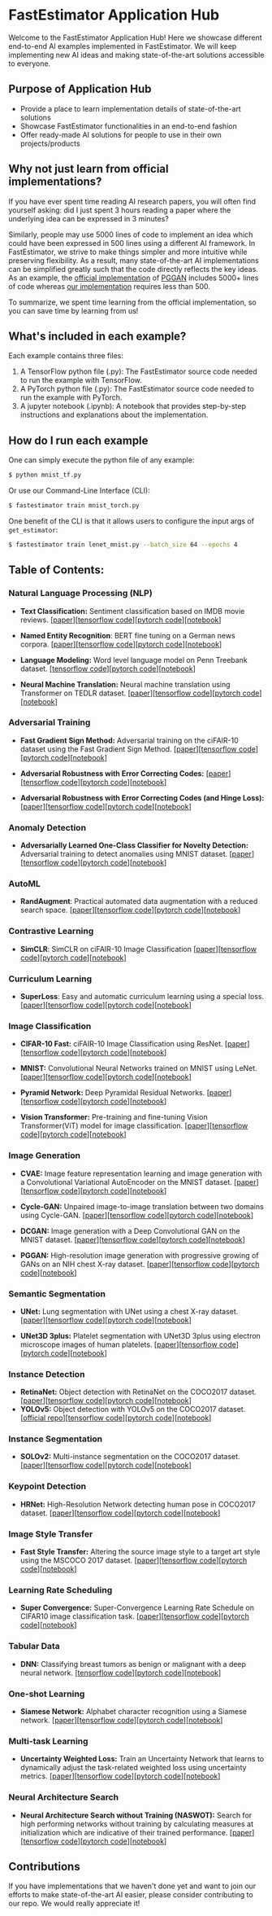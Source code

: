 # FastEstimator Application Hub

Welcome to the FastEstimator Application Hub! Here we showcase different end-to-end AI examples implemented in FastEstimator. We will keep implementing new AI ideas and making state-of-the-art solutions accessible to everyone.

## Purpose of Application Hub

* Provide a place to learn implementation details of state-of-the-art solutions
* Showcase FastEstimator functionalities in an end-to-end fashion
* Offer ready-made AI solutions for people to use in their own projects/products

## Why not just learn from official implementations?

If you have ever spent time reading AI research papers, you will often find yourself asking: did I just spent 3 hours reading a paper where the underlying idea can be expressed in 3 minutes?

Similarly, people may use 5000 lines of code to implement an idea which could have been expressed in 500 lines using a different AI framework. In FastEstimator, we strive to make things simpler and more intuitive while preserving flexibility. As a result, many state-of-the-art AI implementations can be simplified greatly such that the code directly reflects the key ideas. As an example, the [official implementation](https://github.com/tkarras/progressive_growing_of_gans) of [PGGAN](https://arxiv.org/abs/1710.10196) includes 5000+ lines of code whereas [our implementation](https://github.com/fastestimator/fastestimator/blob/master/apphub/image_generation/pggan/pggan_tf.py) requires less than 500.

To summarize, we spent time learning from the official implementation, so you can save time by learning from us!

## What's included in each example?

Each example contains three files:

1. A TensorFlow python file (.py): The FastEstimator source code needed to run the example with TensorFlow.
2. A PyTorch python file (.py): The FastEstimator source code needed to run the example with PyTorch.
3. A jupyter notebook (.ipynb): A notebook that provides step-by-step instructions and explanations about the implementation.

## How do I run each example

One can simply execute the python file of any example:
``` bash
$ python mnist_tf.py
```

Or use our Command-Line Interface (CLI):

``` bash
$ fastestimator train mnist_torch.py
```

One benefit of the CLI is that it allows users to configure the input args of `get_estimator`:

``` bash
$ fastestimator train lenet_mnist.py --batch_size 64 --epochs 4
```

## Table of Contents:
### Natural Language Processing (NLP)
* **Text Classification:** Sentiment classification based on IMDB movie reviews. [[paper](https://www.bioinf.jku.at/publications/older/2604.pdf)][[tensorflow code](https://github.com/fastestimator/fastestimator/blob/master/apphub/NLP/imdb/imdb_tf.py)][[pytorch code](https://github.com/fastestimator/fastestimator/blob/master/apphub/NLP/imdb/imdb_torch.py)][[notebook](https://github.com/fastestimator/fastestimator/blob/master/apphub/NLP/imdb/imdb.ipynb)]

* **Named Entity Recognition**: BERT fine tuning on a German news corpora. [[paper](https://arxiv.org/abs/1810.04805)][[tensorflow code](https://github.com/fastestimator/fastestimator/blob/master/apphub/NLP/named_entity_recognition/bert_tf.py)][[pytorch code](https://github.com/fastestimator/fastestimator/blob/master/apphub/NLP/named_entity_recognition/bert_torch.py)][[notebook](https://github.com/fastestimator/fastestimator/blob/master/apphub/NLP/named_entity_recognition/bert.ipynb)]

* **Language Modeling:** Word level language model on Penn Treebank dataset. [[tensorflow code](https://github.com/fastestimator/fastestimator/blob/master/apphub/NLP/language_modeling/ptb_tf.py)][[pytorch code](https://github.com/fastestimator/fastestimator/blob/master/apphub/NLP/language_modeling/ptb_torch.py)][[notebook](https://github.com/fastestimator/fastestimator/blob/master/apphub/NLP/language_modeling/ptb.ipynb)]

* **Neural Machine Translation:** Neural machine translation using Transformer on TEDLR dataset. [[paper](https://arxiv.org/abs/1706.03762)][[tensorflow code](https://github.com/fastestimator/fastestimator/blob/master/apphub/NLP/neural_machine_translation/transformer_tf.py)][[pytorch code](https://github.com/fastestimator/fastestimator/blob/master/apphub/NLP/neural_machine_translation/transformer_torch.py)][[notebook](https://github.com/fastestimator/fastestimator/blob/master/apphub/NLP/neural_machine_translation/transformer.ipynb)]

### Adversarial Training
* **Fast Gradient Sign Method:** Adversarial training on the ciFAIR-10 dataset using the Fast Gradient Sign Method. [[paper](https://arxiv.org/abs/1412.6572)][[tensorflow code](https://github.com/fastestimator/fastestimator/blob/master/apphub/adversarial_training/fgsm/fgsm_tf.py)][[pytorch code](https://github.com/fastestimator/fastestimator/blob/master/apphub/adversarial_training/fgsm/fgsm_torch.py)][[notebook](https://github.com/fastestimator/fastestimator/blob/master/apphub/adversarial_training/fgsm/fgsm.ipynb)]

* **Adversarial Robustness with Error Correcting Codes:** [[paper](https://papers.nips.cc/paper/9070-error-correcting-output-codes-improve-probability-estimation-and-adversarial-robustness-of-deep-neural-networks.pdf)][[tensorflow code](https://github.com/fastestimator/fastestimator/blob/master/apphub/adversarial_training/ecc/ecc_tf.py)][[pytorch code](https://github.com/fastestimator/fastestimator/blob/master/apphub/adversarial_training/ecc/ecc_torch.py)][[notebook](https://github.com/fastestimator/fastestimator/blob/master/apphub/adversarial_training/ecc/ecc.ipynb)]

* **Adversarial Robustness with Error Correcting Codes (and Hinge Loss):** [[paper](https://papers.nips.cc/paper/9070-error-correcting-output-codes-improve-probability-estimation-and-adversarial-robustness-of-deep-neural-networks.pdf)][[tensorflow code](https://github.com/fastestimator/fastestimator/blob/master/apphub/adversarial_training/ecc_hinge/ecc_hinge_tf.py)][[pytorch code](https://github.com/fastestimator/fastestimator/blob/master/apphub/adversarial_training/ecc_hinge/ecc_hinge_torch.py)][[notebook](https://github.com/fastestimator/fastestimator/blob/master/apphub/adversarial_training/ecc_hinge/ecc_hinge.ipynb)]

### Anomaly Detection
* **Adversarially Learned One-Class Classifier for Novelty Detection:** Adversarial training to detect anomalies using MNIST dataset. [[paper](https://arxiv.org/pdf/1802.09088v2.pdf)][[tensorflow code](https://github.com/fastestimator/fastestimator/blob/master/apphub/anomaly_detection/alocc/alocc_tf.py)][[pytorch code](https://github.com/fastestimator/fastestimator/blob/master/apphub/anomaly_detection/alocc/alocc_torch.py)][[notebook](https://github.com/fastestimator/fastestimator/blob/master/apphub/anomaly_detection/alocc/alocc.ipynb)]

### AutoML
* **RandAugment**: Practical automated data augmentation with a reduced search space. [[paper](https://arxiv.org/abs/1909.13719)][[tensorflow code](https://github.com/fastestimator/fastestimator/blob/master/apphub/automl/rand_augment/rand_augment_tf.py)][[pytorch code](https://github.com/fastestimator/fastestimator/blob/master/apphub/automl/rand_augment/rand_augment_torch.py)][[notebook](https://github.com/fastestimator/fastestimator/blob/master/apphub/automl/rand_augment/rand_augment.ipynb)]

### Contrastive Learning
* **SimCLR**:  SimCLR on ciFAIR-10 Image Classification [[paper](https://arxiv.org/pdf/2002.05709.pdf)][[tensorflow code](https://github.com/fastestimator/fastestimator/blob/master/apphub/contrastive_learning/simclr/simclr_tf.py)][[pytorch code](https://github.com/fastestimator/fastestimator/blob/master/apphub/contrastive_learning/simclr/simclr_torch.py)][[notebook](https://github.com/fastestimator/fastestimator/blob/master/apphub/contrastive_learning/simclr/simclr.ipynb)]

### Curriculum Learning
* **SuperLoss**: Easy and automatic curriculum learning using a special loss. [[paper](https://papers.nips.cc/paper/2020/file/2cfa8f9e50e0f510ede9d12338a5f564-Paper.pdf)][[tensorflow code](https://github.com/fastestimator/fastestimator/blob/master/apphub/curriculum_learning/superloss/superloss_tf.py)][[pytorch code](https://github.com/fastestimator/fastestimator/blob/master/apphub/curriculum_learning/superloss/superloss_torch.py)][[notebook](https://github.com/fastestimator/fastestimator/blob/master/apphub/curriculum_learning/superloss/superloss.ipynb)]

### Image Classification
* **CIFAR-10 Fast:** ciFAIR-10 Image Classification using ResNet. [[paper](https://arxiv.org/abs/1608.06993)][[tensorflow code](https://github.com/fastestimator/fastestimator/blob/master/apphub/image_classification/cifar10_fast/cifar10_fast_tf.py)][[pytorch code](https://github.com/fastestimator/fastestimator/blob/master/apphub/image_classification/cifar10_fast/cifar10_fast_torch.py)][[notebook](https://github.com/fastestimator/fastestimator/blob/master/apphub/image_classification/cifar10_fast/cifar10_fast.ipynb)]

* **MNIST:** Convolutional Neural Networks trained on MNIST using LeNet. [[paper](http://yann.lecun.com/exdb/publis/pdf/lecun-01a.pdf)][[tensorflow code](https://github.com/fastestimator/fastestimator/blob/master/apphub/image_classification/mnist/mnist_tf.py)][[pytorch code](https://github.com/fastestimator/fastestimator/blob/master/apphub/image_classification/mnist/mnist_torch.py)][[notebook](https://github.com/fastestimator/fastestimator/blob/master/apphub/image_classification/mnist/mnist.ipynb)]

* **Pyramid Network:** Deep Pyramidal Residual Networks. [[paper](https://arxiv.org/abs/1610.02915)][[tensorflow code](https://github.com/fastestimator/fastestimator/blob/master/apphub/image_classification/pyramidnet/pyramidnet_tf.py)][[pytorch code](https://github.com/fastestimator/fastestimator/blob/master/apphub/image_classification/pyramidnet/pyramidnet_torch.py)][[notebook](https://github.com/fastestimator/fastestimator/blob/master/apphub/image_classification/pyramidnet/pyramidnet.ipynb)]

* **Vision Transformer:** Pre-training and fine-tuning Vision Transformer(ViT) model for image classification. [[paper](https://arxiv.org/abs/2010.11929)][[tensorflow code](https://github.com/fastestimator/fastestimator/blob/master/apphub/image_classification/vit/vit_tf.py)][[pytorch code](https://github.com/fastestimator/fastestimator/blob/master/apphub/image_classification/vit/vit_torch.py)][[notebook](https://github.com/fastestimator/fastestimator/blob/master/apphub/image_classification/vit/vit.ipynb)]

### Image Generation
* **CVAE:** Image feature representation learning and image generation with a Convolutional Variational AutoEncoder on the MNIST dataset. [[paper](https://arxiv.org/abs/1312.6114)][[tensorflow code](https://github.com/fastestimator/fastestimator/blob/master/apphub/image_generation/cvae/cvae_tf.py)][[pytorch code](https://github.com/fastestimator/fastestimator/blob/master/apphub/image_generation/cvae/cvae_torch.py)][[notebook](https://github.com/fastestimator/fastestimator/blob/master/apphub/image_generation/cvae/cvae.ipynb)]

* **Cycle-GAN:** Unpaired image-to-image translation between two domains using Cycle-GAN. [[paper](https://arxiv.org/abs/1703.10593)][[tensorflow code](https://github.com/fastestimator/fastestimator/blob/master/apphub/image_generation/cyclegan/cyclegan_tf.py)][[pytorch code](https://github.com/fastestimator/fastestimator/blob/master/apphub/image_generation/cyclegan/cyclegan_torch.py)][[notebook](https://github.com/fastestimator/fastestimator/blob/master/apphub/image_generation/cyclegan/cyclegan.ipynb)]

* **DCGAN:** Image generation with a Deep Convolutional GAN on the MNIST dataset. [[paper](https://arxiv.org/abs/1511.06434)][[tensorflow code](https://github.com/fastestimator/fastestimator/blob/master/apphub/image_generation/dcgan/dcgan_tf.py)][[pytorch code](https://github.com/fastestimator/fastestimator/blob/master/apphub/image_generation/dcgan/dcgan_torch.py)][[notebook](https://github.com/fastestimator/fastestimator/blob/master/apphub/image_generation/dcgan/dcgan.ipynb)]

* **PGGAN:** High-resolution image generation with progressive growing of GANs on an NIH chest X-ray dataset. [[paper](https://arxiv.org/abs/1710.10196)][[tensorflow code](https://github.com/fastestimator/fastestimator/blob/master/apphub/image_generation/pggan/pggan_tf.py)][[pytorch code](https://github.com/fastestimator/fastestimator/blob/master/apphub/image_generation/pggan/pggan_torch.py)][[notebook](https://github.com/fastestimator/fastestimator/blob/master/apphub/image_generation/pggan/pggan.ipynb)]

### Semantic Segmentation
* **UNet:** Lung segmentation with UNet using a chest X-ray dataset. [[paper](https://arxiv.org/abs/1505.04597)][[tensorflow code](https://github.com/fastestimator/fastestimator/blob/master/apphub/semantic_segmentation/unet/unet_tf.py)][[pytorch code](https://github.com/fastestimator/fastestimator/blob/master/apphub/semantic_segmentation/unet/unet_torch.py)][[notebook](https://github.com/fastestimator/fastestimator/blob/master/apphub/semantic_segmentation/unet/unet.ipynb)]

* **UNet3D 3plus:** Platelet segmentation with UNet3D 3plus using electron microscope images of human platelets. [[paper](https://arxiv.org/abs/2004.08790)][[tensorflow code](https://github.com/fastestimator/fastestimator/blob/master/apphub/semantic_segmentation/unet3d_3plus/unet3d_tf.py)][[pytorch code](https://github.com/fastestimator/fastestimator/blob/master/apphub/semantic_segmentation/unet3d_3plus/unet3d_pytorch.py)][[notebook](https://github.com/fastestimator/fastestimator/blob/master/apphub/semantic_segmentation/unet3d_3plus/unet3d_3plus.ipynb)]

### Instance Detection
* **RetinaNet:** Object detection with RetinaNet on the COCO2017 dataset. [[paper](https://arxiv.org/abs/1708.02002)][[tensorflow code](https://github.com/fastestimator/fastestimator/blob/master/apphub/instance_detection/retinanet/retinanet_tf.py)][[pytorch code](https://github.com/fastestimator/fastestimator/blob/master/apphub/instance_detection/retinanet/retinanet_torch.py)][[notebook](https://github.com/fastestimator/fastestimator/blob/master/apphub/instance_detection/retinanet/retinanet.ipynb)]
* **YOLOv5:** Object detection with YOLOv5 on the COCO2017 dataset. [[official repo](https://github.com/ultralytics/yolov5)][[tensorflow code](https://github.com/fastestimator/fastestimator/blob/master/apphub/instance_detection/yolov5/yolov5_tf.py)][[pytorch code](https://github.com/fastestimator/fastestimator/blob/master/apphub/instance_detection/yolov5/yolov5_torch.py)][[notebook](https://github.com/fastestimator/fastestimator/blob/master/apphub/instance_detection/yolov5/yolov5.ipynb)]

### Instance Segmentation
* **SOLOv2:** Multi-instance segmentation on the COCO2017 dataset. [[paper](https://arxiv.org/abs/2003.10152)][[tensorflow code](https://github.com/fastestimator/fastestimator/blob/master/apphub/instance_segmentation/solov2/solov2_tf.py)][[pytorch code](https://github.com/fastestimator/fastestimator/blob/master/apphub/instance_segmentation/solov2/solov2_torch.py)][[notebook](https://github.com/fastestimator/fastestimator/blob/master/apphub/instance_segmentation/solov2/solov2.ipynb)]

### Keypoint Detection
* **HRNet:** High-Resolution Network detecting human pose in COCO2017 dataset. [[paper](https://arxiv.org/abs/1902.09212)][[tensorflow code](https://github.com/fastestimator/fastestimator/blob/master/apphub/keypoint_detection/hrnet/hrnet_tf.py)][[pytorch code](https://github.com/fastestimator/fastestimator/blob/master/apphub/keypoint_detection/hrnet/hrnet_torch.py)][[notebook](https://github.com/fastestimator/fastestimator/blob/master/apphub/keypoint_detection/hrnet/hrnet.ipynb)]


### Image Style Transfer
* **Fast Style Transfer:** Altering the source image style to a target art style using the MSCOCO 2017 dataset. [[paper](https://cs.stanford.edu/people/jcjohns/papers/eccv16/JohnsonECCV16.pdf)][[tensorflow code](https://github.com/fastestimator/fastestimator/blob/master/apphub/style_transfer/fst_coco/fst_tf.py)][[pytorch code](https://github.com/fastestimator/fastestimator/blob/master/apphub/style_transfer/fst_coco/fst_torch.py)][[notebook](https://github.com/fastestimator/fastestimator/blob/master/apphub/style_transfer/fst_coco/fst.ipynb)]

### Learning Rate Scheduling
* **Super Convergence:** Super-Convergence Learning Rate Schedule on CIFAR10 image classification task. [[paper](https://arxiv.org/pdf/1708.07120.pdf)][[tensorflow code](https://github.com/fastestimator/fastestimator/blob/master/apphub/lr_controller/super_convergence/super_convergence_tf.py)][[pytorch code](https://github.com/fastestimator/fastestimator/blob/master/apphub/lr_controller/super_convergence/super_convergence_torch.py)][[notebook](https://github.com/fastestimator/fastestimator/blob/master/apphub/lr_controller/super_convergence/super_convergence.ipynb)]

### Tabular Data
* **DNN:** Classifying breast tumors as benign or malignant with a deep neural network. [[tensorflow code](https://github.com/fastestimator/fastestimator/blob/master/apphub/tabular/dnn/dnn_tf.py)][[pytorch code](https://github.com/fastestimator/fastestimator/blob/master/apphub/tabular/dnn/dnn_torch.py)][[notebook](https://github.com/fastestimator/fastestimator/blob/master/apphub/tabular/dnn/dnn.ipynb)]

### One-shot Learning
* **Siamese Network:** Alphabet character recognition using a Siamese network. [[paper](https://www.cs.cmu.edu/~rsalakhu/papers/oneshot1.pdf)][[tensorflow code](https://github.com/fastestimator/fastestimator/blob/master/apphub/one_shot_learning/siamese_network/siamese_tf.py)][[pytorch code](https://github.com/fastestimator/fastestimator/blob/master/apphub/one_shot_learning/siamese_network/siamese_torch.py)][[notebook](https://github.com/fastestimator/fastestimator/blob/master/apphub/one_shot_learning/siamese_network/siamese.ipynb)]

### Multi-task Learning
* **Uncertainty Weighted Loss:** Train an Uncertainty Network that learns to dynamically adjust the task-related weighted loss using uncertainty metrics. [[paper](https://arxiv.org/abs/1705.07115)][[tensorflow code](https://github.com/fastestimator/fastestimator/blob/master/apphub/multi_task_learning/uncertainty_weighted_loss/uncertainty_loss_tf.py)][[pytorch code](https://github.com/fastestimator/fastestimator/blob/master/apphub/multi_task_learning/uncertainty_weighted_loss/uncertainty_loss_torch.py)][[notebook](https://github.com/fastestimator/fastestimator/blob/master/apphub/multi_task_learning/uncertainty_weighted_loss/uncertainty_loss.ipynb)]

### Neural Architecture Search
* **Neural Architecture Search without Training (NASWOT):** Search for high performing networks without training by calculating measures at initialization which are indicative of their trained performance. [[paper](https://arxiv.org/pdf/2006.04647.pdf)][[tensorflow code](https://github.com/fastestimator/fastestimator/blob/master/apphub/neural_architecture_search/naswot/naswot_tf.py)][[pytorch code](https://github.com/fastestimator/fastestimator/blob/master/apphub/neural_architecture_search/naswot/naswot_torch.py)][[notebook](https://github.com/fastestimator/fastestimator/blob/master/apphub/neural_architecture_search/naswot/naswot.ipynb)]

## Contributions
If you have implementations that we haven't done yet and want to join our efforts to make state-of-the-art AI easier, please consider contributing to our repo. We would really appreciate it!
